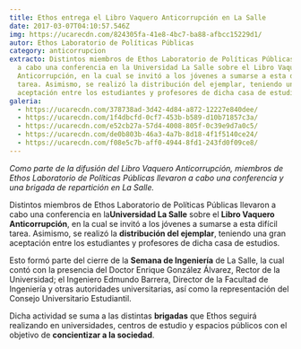 ```yaml
---
title: Ethos entrega el Libro Vaquero Anticorrupción en La Salle
date: 2017-03-07T04:10:57.546Z
img: https://ucarecdn.com/824305fa-41e8-4bc7-ba88-afbcc15229d1/
autor: Ethos Laboratorio de Políticas Públicas
category: anticorrupcion
extracto: Distintos miembros de Ethos Laboratorio de Políticas Públicas llevaron
  a cabo una conferencia en la Universidad La Salle sobre el Libro Vaquero
  Anticorrupción, en la cual se invitó a los jóvenes a sumarse a esta difícil
  tarea. Asimismo, se realizó la distribución del ejemplar, teniendo una gran
  aceptación entre los estudiantes y profesores de dicha casa de estudios.
galeria:
  - https://ucarecdn.com/378738ad-3d42-4d84-a872-12227e840dee/
  - https://ucarecdn.com/1f4dbcfd-0cf7-453b-b589-d10b71857c3a/
  - https://ucarecdn.com/e52cb27a-57d4-4008-805f-0c39e9d7a0c5/
  - https://ucarecdn.com/de0b803b-46a3-4a7b-8d18-4f1f5140ce24/
  - https://ucarecdn.com/f08e5c7b-aff0-4944-8fd1-243fd0f09ce8/
---
```

*Como parte de la difusión del Libro Vaquero Anticorrupción, miembros de Ethos Laboratorio de Políticas Públicas llevaron a cabo una conferencia y una brigada de repartición en La Salle.*

Distintos miembros de Ethos Laboratorio de Políticas Públicas llevaron a cabo una conferencia en la**Universidad La Salle** sobre el **Libro Vaquero Anticorrupción**, en la cual se invitó a los jóvenes a sumarse a esta difícil tarea. Asimismo, se realizó la **distribución del ejemplar**, teniendo una gran aceptación entre los estudiantes y profesores de dicha casa de estudios.

Esto formó parte del cierre de la **Semana de Ingeniería** de La Salle, la cual contó con la presencia del Doctor Enrique González Álvarez, Rector de la Universidad; el Ingeniero Edmundo Barrera, Director de la Facultad de Ingeniería y otras autoridades universitarias, así como la representación del Consejo Universitario Estudiantil.

Dicha actividad se suma a las distintas **brigadas** que Ethos seguirá realizando en universidades, centros de estudio y espacios públicos con el objetivo de **concientizar a la sociedad**.